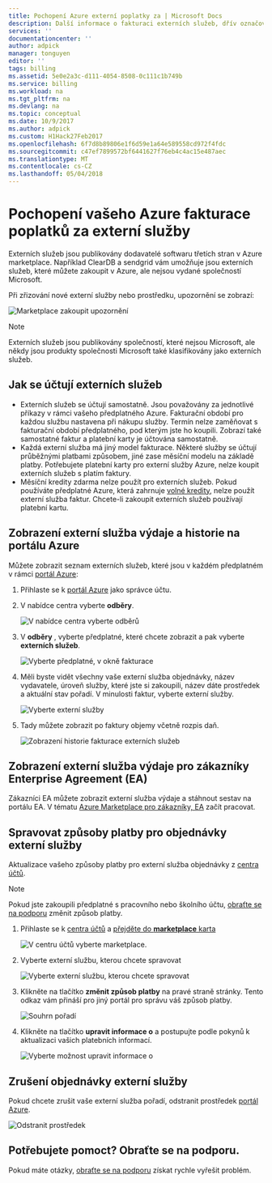 ```yaml
---
title: Pochopení Azure externí poplatky za | Microsoft Docs
description: Další informace o fakturaci externích služeb, dřív označované jako Marketplace, poplatky v Azure.
services: ''
documentationcenter: ''
author: adpick
manager: tonguyen
editor: ''
tags: billing
ms.assetid: 5e0e2a3c-d111-4054-8508-0c111c1b749b
ms.service: billing
ms.workload: na
ms.tgt_pltfrm: na
ms.devlang: na
ms.topic: conceptual
ms.date: 10/9/2017
ms.author: adpick
ms.custom: H1Hack27Feb2017
ms.openlocfilehash: 6f7d8b89806e1f6d59e1a64e589558cd972f4fdc
ms.sourcegitcommit: c47ef7899572bf6441627f76eb4c4ac15e487aec
ms.translationtype: MT
ms.contentlocale: cs-CZ
ms.lasthandoff: 05/04/2018
---
```

# <a name="understand-your-azure-billing-for-external-service-charges"></a>Pochopení vašeho Azure fakturace poplatků za externí služby
Externích služeb jsou publikovány dodavatelé softwaru třetích stran v Azure marketplace. Například ClearDB a sendgrid vám umožňuje jsou externích služeb, které můžete zakoupit v Azure, ale nejsou vydané společností Microsoft.

Při zřizování nové externí služby nebo prostředku, upozornění se zobrazí:

![Marketplace zakoupit upozornění](./media/billing-understand-your-azure-marketplace-charges/marketplace-warning.PNG)

> [!NOTE]
> Externích služeb jsou publikovány společností, které nejsou Microsoft, ale někdy jsou produkty společnosti Microsoft také klasifikovány jako externích služeb.
> 
> 

## <a name="how-external-services-are-billed"></a>Jak se účtují externích služeb
- Externích služeb se účtují samostatně. Jsou považovány za jednotlivé příkazy v rámci vašeho předplatného Azure. Fakturační období pro každou službu nastavena při nákupu služby. Termín nelze zaměňovat s fakturační období předplatného, pod kterým jste ho koupili. Zobrazí také samostatné faktur a platební karty je účtována samostatně.
- Každá externí služba má jiný model fakturace. Některé služby se účtují průběžnými platbami způsobem, jiné zase měsíční modelu na základě platby. Potřebujete platební karty pro externí služby Azure, nelze koupit externích služeb s platím faktury.
- Měsíční kredity zdarma nelze použít pro externích služeb. Pokud používáte předplatné Azure, která zahrnuje [volné kredity](https://azure.microsoft.com/pricing/spending-limits/), nelze použít externí služba faktur. Chcete-li zakoupit externích služeb používají platební kartu.

## <a name="view-external-service-spending-and-history-in-the-azure-portal"></a>Zobrazení externí služba výdaje a historie na portálu Azure
Můžete zobrazit seznam externích služeb, které jsou v každém předplatném v rámci [portál Azure](https://portal.azure.com/): 

1. Přihlaste se k [portál Azure](https://portal.azure.com/) jako správce účtu.
2. V nabídce centra vyberte **odběry**.
   
    ![V nabídce centra vyberte odběrů](./media/billing-understand-your-azure-marketplace-charges/sub-button.png) 
3. V **odběry** , vyberte předplatné, které chcete zobrazit a pak vyberte **externích služeb**.
   
    ![Vyberte předplatné, v okně fakturace](./media/billing-understand-your-azure-marketplace-charges/select-sub-external-services.png)
4. Měli byste vidět všechny vaše externí služba objednávky, název vydavatele, úroveň služby, které jste si zakoupili, název dáte prostředek a aktuální stav pořadí. V minulosti faktur, vyberte externí služby.
   
    ![Vyberte externí služby](./media/billing-understand-your-azure-marketplace-charges/external-service-blade2.png)
5. Tady můžete zobrazit po faktury objemy včetně rozpis daň.
   
    ![Zobrazení historie fakturace externích služeb](./media/billing-understand-your-azure-marketplace-charges/billing-overview-blade.png)

## <a name="view-external-service-spending-for-enterprise-agreement-ea-customers"></a>Zobrazení externí služba výdaje pro zákazníky Enterprise Agreement (EA)
Zákazníci EA můžete zobrazit externí služba výdaje a stáhnout sestav na portálu EA. V tématu [Azure Marketplace pro zákazníky, EA](https://ea.azure.com/helpdocs/azureMarketplace) začít pracovat.

## <a name="manage-payment-methods-for-external-service-orders"></a>Spravovat způsoby platby pro objednávky externí služby
Aktualizace vašeho způsoby platby pro externí služba objednávky z [centra účtů](https://account.windowsazure.com/).

> [!NOTE]
> Pokud jste zakoupili předplatné s pracovního nebo školního účtu, [obraťte se na podporu](https://portal.azure.com/?#blade/Microsoft_Azure_Support/HelpAndSupportBlade) změnit způsob platby.
> 
> 

1. Přihlaste se k [centra účtů](https://account.windowsazure.com/) a [přejděte do **marketplace** karta](https://account.windowsazure.com/Store)
   
    ![V centru účtů vyberte marketplace.](./media/billing-understand-your-azure-marketplace-charges/select-marketplace.png)
2. Vyberte externí službu, kterou chcete spravovat
   
    ![Vyberte externí službu, kterou chcete spravovat](./media/billing-understand-your-azure-marketplace-charges/select-ext-service.png)
3. Klikněte na tlačítko **změnit způsob platby** na pravé straně stránky. Tento odkaz vám přináší pro jiný portál pro správu váš způsob platby.
   
    ![Souhrn pořadí](./media/billing-understand-your-azure-marketplace-charges/change-payment.PNG)
4. Klikněte na tlačítko **upravit informace o** a postupujte podle pokynů k aktualizaci vašich platebních informací.
   
    ![Vyberte možnost upravit informace o](./media/billing-understand-your-azure-marketplace-charges/edit-info.png)

## <a name="cancel-an-external-service-order"></a>Zrušení objednávky externí služby
Pokud chcete zrušit vaše externí služba pořadí, odstranit prostředek [portál Azure](https://portal.azure.com).

![Odstranit prostředek](./media/billing-understand-your-azure-marketplace-charges/deleteMarketplaceOrder.PNG)

## <a name="need-help-contact-support"></a>Potřebujete pomoct? Obraťte se na podporu.
Pokud máte otázky, [obraťte se na podporu](https://portal.azure.com/?#blade/Microsoft_Azure_Support/HelpAndSupportBlade) získat rychle vyřešit problém.

